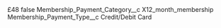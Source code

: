 <?xml version="1.0" encoding="UTF-8"?>
<CustomMetadata xmlns="http://soap.sforce.com/2006/04/metadata" xmlns:xsi="http://www.w3.org/2001/XMLSchema-instance" xmlns:xsd="http://www.w3.org/2001/XMLSchema">
    <label>£48</label>
    <protected>false</protected>
    <values>
        <field>Membership_Payment_Category__c</field>
        <value xsi:type="xsd:string">X12_month_membership</value>
    </values>
    <values>
        <field>Membership_Payment_Type__c</field>
        <value xsi:type="xsd:string">Credit/Debit Card</value>
    </values>
</CustomMetadata>

